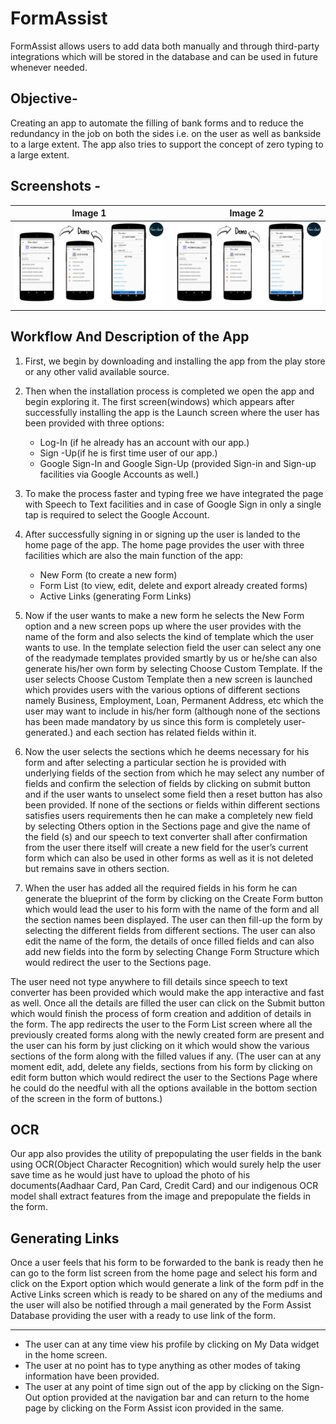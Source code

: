 # FormAssist
FormAssist allows users to add data both manually and through third-party integrations which will be stored in the database and can be used in future whenever needed.

## Objective- 
Creating an app to automate the filling of bank forms and to reduce the redundancy in the job on both the sides i.e. on the user as well as bankside to a large extent. The app also tries to support the concept of zero typing to a large extent.

## Screenshots - 
Image 1             |  Image 2
:-------------------------:|:-------------------------:
![](docs/demo_1.png)  |  ![](docs/demo_1.png)

## Workflow And Description of the App

1. First, we begin by downloading and installing the app from the play store or any other valid available source. 
2. Then when the installation process is completed we open the app and begin exploring it. The first screen(windows) which appears after successfully installing the app is the Launch screen where the user has been provided with three options:
    * Log-In (if he already has an account with our app.) 
    * Sign -Up(if he is first time user of our app.)
    * Google Sign-In and Google Sign-Up (provided Sign-in and Sign-up facilities via Google Accounts as well.)
3. To make the process faster and typing free we have integrated the page with Speech to Text facilities and in case of Google Sign in only a single tap is required to select the Google Account.
4. After successfully signing in or signing up the user is landed to the home page of the app. The home page provides the user with three facilities which are also the main function of the app:
    * New Form  (to create a new form)
    * Form List (to view, edit, delete and export already created forms)
    * Active Links (generating Form Links)

5. Now if the user wants to make a new form he selects the New Form option and a new screen pops up where the user provides with the name of the form and also selects the kind of template which the user wants to use. In the template selection field the user can select any one of the readymade templates provided smartly by us or he/she can also generate his/her own form by selecting Choose Custom Template. If the user selects Choose Custom Template then a new screen is launched which provides users with the various options of different sections namely Business, Employment, Loan, Permanent Address, etc which the user may want to include in his/her form (although none of the sections has been made mandatory by us since this form is completely user-generated.) and each section has related fields within it. 

6. Now the user selects the sections which he deems necessary for his form and after selecting a particular section he is provided with underlying fields of the section from which he may select any number of fields and confirm the selection of fields by clicking on submit button and if the user wants to unselect some field then a reset button has also been provided. If none of the sections or fields within different sections satisfies users requirements then he can make a completely new field by selecting Others option in the Sections page and give the name of the field (s) and our speech to text converter shall after confirmation from the user there itself will create a new field for the user’s current form which can also be used in other forms as well as it is not deleted but remains save in others section.
7. When the user has added all the required fields in his form he can generate the blueprint of the form by clicking on the Create Form button which would lead the user to his form with the name of the form and all the section names been displayed. The user can then fill-up the form by selecting the different fields from different sections. The user can also edit the name of the form, the details of once filled fields and can also add new fields into the form by selecting Change Form Structure which would redirect the user to the Sections page. 

The user need not type anywhere to fill details since speech to text converter has been provided which would make the app interactive and fast as well. Once all the details are filled the user can click on the Submit button which would finish the process of form creation and addition of details in the form. 
The app redirects the user to the Form List screen where all the previously created forms along with the newly created form are present and the user can his form by just clicking on it which would show the various sections of the form along with the filled values if any. (The user can at any moment edit, add, delete any fields, sections from his form by clicking on edit form button which would redirect the user to the Sections Page where he could do the needful with all the options available in the bottom section of the screen in the form of buttons.)

## OCR 
Our app also provides the utility of prepopulating the user fields in the bank using OCR(Object Character Recognition) which would surely help the user save time as he would just have to upload the photo of his documents(Aadhaar Card, Pan Card, Credit Card) and our indigenous OCR model shall extract features from the image and prepopulate the fields in the form.

## Generating Links
Once a user feels that his form to be forwarded to the bank is ready then he can go to the form list screen from the home page and select his form and click on the Export option which would generate a link of the form pdf in the Active Links screen which is ready to be shared on any of the mediums and the user will also be notified through a mail generated by the Form Assist Database providing the user with a ready to use link of the form.

* * * 

* The user can at any time view his profile by clicking on My Data widget in the home screen.
* The user at no point has to type anything as other modes of taking information have been provided.
* The user at any point of time sign out of the app by clicking on the Sign-Out option provided at the navigation bar and can return to the home page by clicking on the Form Assist icon provided in the same.

